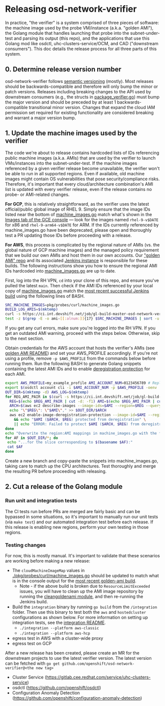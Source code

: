 # Releasing osd-network-verifier
In practice, "the verifier" is a system comprised of three pieces of software: the machine image used by the probe VM/instance (a.k.a. "golden AMI"), the Golang module that handles launching that probe into the subnet-under-test and parsing its output (this repo), and the applications that use this Golang mod like osdctl, uhc-clusters-service/OCM, and CAD ("downstream consumers"). This doc details the release process for all three parts of this system.

## 0. Determine release version number
osd-network-verifier follows [semantic versioning](https://semver.org/spec/v2.0.0.html) (mostly). Most releases should be backwards-compatible and therefore will only bump the minor or patch versions. Releases including breaking changes to the API used by downstream consumers (e.g., the structs in [package_verifier.go](./pkg/verifier/package_verifier.go)) must bump the major version and should be preceded by at least 1 backwards-compatible transitional minor version. Changes that expand the cloud IAM permission set required for existing functionality are considered breaking and warrant a major version bump.

## 1. Update the machine images used by the verifier
The code we're about to release contains hardcoded lists of IDs referencing public machine images (a.k.a. AMIs) that are used by the verifier to launch VMs/instances into the subnet-under-test. If the machine images referenced by a given verifier release become unavailable, the verifier won't be able to run in all supported regions. Even if available, old machine images might contain OS vulnerabilities that pose security/compliance risks. Therefore, it's important that every cloud/architecture combination's AMI list is updated with every verifier release, even if the release contains no probe- or AMI-related changes.

**For GCP**, this is relatively straightforward, as the verifier uses the latest official/public global image of RHEL 9. Simply ensure that the image IDs listed near the bottom of [machine_images.go](./pkg/probes/curl/machine_images.go) match what's shown in the [Images tab of the GCE console](https://console.cloud.google.com/compute/images?pageState=(%22images%22:(%22f%22:%22%255B%257B_22k_22_3A_22_22_2C_22t_22_3A10_2C_22v_22_3A_22_5C_22rhel-9-v_5C_22_22%257D_2C%257B_22k_22_3A_22_22_2C_22t_22_3A10_2C_22v_22_3A_22_5C_22OR_5C_22_22_2C_22o_22_3Atrue_2C_22s_22_3Atrue%257D_2C%257B_22k_22_3A_22_22_2C_22t_22_3A10_2C_22v_22_3A_22_5C_22rhel-9-arm64-v_5C_22_22%257D%255D%22))) — look for the images named `rhel-9-v$DATE` for x86 and `rhel-9-arm64-v$DATE` for ARM. If the IDs currently referenced by machine_images.go have been deprecated, please open and thoroughly test a PR updating those IDs before proceeding with a release.

**For AWS**, this process is complicated by the regional nature of AMIs (vs. the global nature of GCP machine images) and the managed policy requirement that we build our own AMIs and host them in our own accounts. Our ["golden AMI" repo](https://gitlab.cee.redhat.com/service/osd-network-verifier-golden-ami) and its associated [Jenkins instance](https://ci.int.devshift.net/job/gl-build-master-osd-network-verifier-golden-ami-packer) is responsible for these builds. The following instructions show you how to ensure the regional AMI IDs hardcoded into [machine_images.go](./pkg/probes/curl/machine_images.go) are up to date.

First, log into the RH VPN, `cd` into your clone of this repo, and ensure you've pulled the latest `main`. Then check if the AMI IDs referenced by your local copy of [machine_images.go](./pkg/probes/curl/machine_images.go) match the [most recent successful Jenkins build](https://ci.int.devshift.net/job/gl-build-master-osd-network-verifier-golden-ami-packer/lastStableBuild) using the following lines of BASH.
```bash
SRC_MACHINE_IMAGES=pkg/probes/curl/machine_images.go
BUILD_LOG_AMIS=$(mktemp)
curl -s https://ci.int.devshift.net/job/gl-build-master-osd-network-verifier-golden-ami-packer/lastSuccessfulBuild/consoleText | grep -E -o ami-[[:alnum:]]{17} | sort -u > $BUILD_LOG_AMIS
test -z $(grep -E -o ami-[[:alnum:]]{17} $SRC_MACHINE_IMAGES | sort -u | comm -23 - $BUILD_LOG_AMIS | head -n1) && echo "All referenced AMIs are from the latest successful Jenkins build" || echo "WARNING: AMIs referenced in $SRC_MACHINE_IMAGES may be outdated!"
```
If you get any curl errors, make sure you're logged into the RH VPN. If you get an outdated AMI warning, proceed with the steps below. Otherwise, skip to the next section.

Obtain credentials for the AWS account that hosts the verifier's AMIs (see [golden AMI README](https://gitlab.cee.redhat.com/service/osd-network-verifier-golden-ami#aws-account)) and set your AWS_PROFILE accordingly. If you're not using a profile, remove `-p $AWS_PROFILE` from the commands below before running them. Run the following BASH to generate Golang snippets containing the latest AMI IDs and to enable [deregistration protection](https://docs.aws.amazon.com/AWSEC2/latest/UserGuide/deregister-ami.html#ami-deregistration-protection) for each AMI.
```bash
export AWS_PROFILE=my_example_profile AMI_ACCOUNT_NUM=0123456789 # Replace with real values
export $(osdctl account cli -i $AMI_ACCOUNT_NUM -p $AWS_PROFILE -oenv | xargs)
OUT_DIR=$(mktemp -d) AWS_LOG=$(mktemp)
for REG_AMI_PAIR in $(curl -s https://ci.int.devshift.net/job/gl-build-master-osd-network-verifier-golden-ami-packer/lastSuccessfulBuild/consoleText | grep -E -o "[[:alpha:]]+-[[:alpha:]]+-[[:digit:]]: ami-[[:alnum:]]{17}" | sort -u | tr -d " "); do
  REG=$(echo $REG_AMI_PAIR | cut -d: -f1) AMI=$(echo $REG_AMI_PAIR | cut -d: -f2)
  ARCH=$(aws ec2 describe-images --image-ids=$AMI --region=$REG --query='Images[0].Architecture' --output text)
  echo "\"$REG\": \"$AMI\"," >> $OUT_DIR/$ARCH
  aws ec2 enable-image-deregistration-protection --image-id=$AMI --region=$REG >> $AWS_LOG \
    && echo "$AMI ($ARCH, $REG) protected from deregistration" \
    || echo "ERROR: Failed to protect $AMI ($ARCH, $REG) from deregistration. Do not proceed with release! See $AWS_LOG"
done
echo "Overwrite the region:AMI mappings in machine_images.go with the following Golang snippets..."
for AF in $OUT_DIR/*; do
 echo "...for the slice corresponding to $(basename $AF):"
 cat $AF
done
```
Create a new branch and copy-paste the snippets into machine_images.go, taking care to match up the CPU architectures. Test thoroughly and merge the resulting PR before proceeding with releasing.

## 2. Cut a release of the Golang module
### Run unit and integration tests
The CI tests run before PRs are merged are fairly basic and can be bypassed in some situations, so it's important to manually run our unit tests (via `make test`) and our automated integration test before each release. If this release is enabling new regions, perform your own testing in those regions.




### Testing changes

For now, this is mostly manual. It's important to validate that these scenarios are working before making a new release:

* The `cloudMachineImageMap` values in [./pkg/probes/curl/machine_images.go](./pkg/probes/curl/machine_images.go) should be updated to match what is in the console output for the [most recent golden-ami build](https://ci.int.devshift.net/job/gl-build-master-osd-network-verifier-golden-ami-packer/).
  * Note - if the above build is broken due to `ResourceLimitExceeded` issues, you will have to clean up the AMI image repository by running the [cleangoldenami module](./cleangoldenami/README.md), and then re-running the Jenkins build.
* Build the `integration` binary by running `go build` from the `/integration` folder. Then use this binary to test both the `aws` and `hostedcluster` configurations as shown below. For more information on setting up integration tests, see the [integration README](./integration/README.md).
  * `./integration --platform aws-classic`
  * `./integration --platform aws-hcp`
* egress test in AWS with a cluster-wide proxy
* egress test on GCP

After a new release has been created, please create an MR for the downstream projects to use the latest verifier
version.
The latest version can be fetched with `go get github.com/openshift/osd-network-verifier@<the new tag>`

* Cluster Service (https://gitlab.cee.redhat.com/service/uhc-clusters-service)
* osdctl (https://github.com/openshift/osdctl)
* Configuration Anomaly Detection (https://github.com/openshift/configuration-anomaly-detection)
